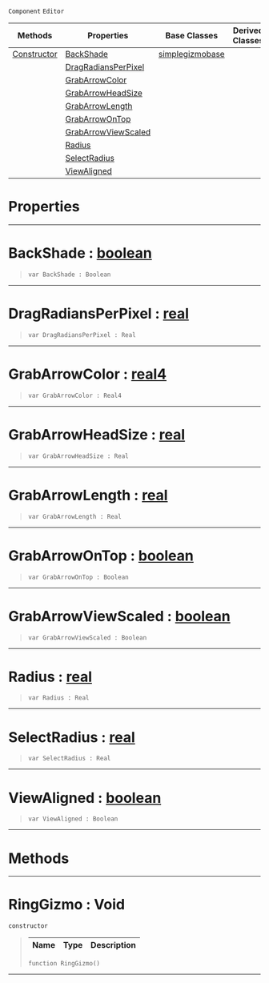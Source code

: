  `Component` `Editor`



|Methods|Properties|Base Classes|Derived Classes|
|---|---|---|---|
|[ Constructor](https://github.com/zeroengineteam/ZeroDocs/code_reference/class_reference/ringgizmo.markdown#ringgizmo-void)|[ BackShade](https://github.com/zeroengineteam/ZeroDocs/code_reference/class_reference/ringgizmo.markdown#backshade-zero-engine-do)|[simplegizmobase](https://github.com/zeroengineteam/ZeroDocs/code_reference/class_reference/simplegizmobase.markdown)| |
| |[ DragRadiansPerPixel](https://github.com/zeroengineteam/ZeroDocs/code_reference/class_reference/ringgizmo.markdown#dragradiansperpixel-zero)| | |
| |[ GrabArrowColor](https://github.com/zeroengineteam/ZeroDocs/code_reference/class_reference/ringgizmo.markdown#grabarrowcolor-zero-engi)| | |
| |[ GrabArrowHeadSize](https://github.com/zeroengineteam/ZeroDocs/code_reference/class_reference/ringgizmo.markdown#grabarrowheadsize-zero-e)| | |
| |[ GrabArrowLength](https://github.com/zeroengineteam/ZeroDocs/code_reference/class_reference/ringgizmo.markdown#grabarrowlength-zero-eng)| | |
| |[ GrabArrowOnTop](https://github.com/zeroengineteam/ZeroDocs/code_reference/class_reference/ringgizmo.markdown#grabarrowontop-zero-engi)| | |
| |[ GrabArrowViewScaled](https://github.com/zeroengineteam/ZeroDocs/code_reference/class_reference/ringgizmo.markdown#grabarrowviewscaled-zero)| | |
| |[ Radius](https://github.com/zeroengineteam/ZeroDocs/code_reference/class_reference/ringgizmo.markdown#radius-zero-engine-docum)| | |
| |[ SelectRadius](https://github.com/zeroengineteam/ZeroDocs/code_reference/class_reference/ringgizmo.markdown#selectradius-zero-engine)| | |
| |[ ViewAligned](https://github.com/zeroengineteam/ZeroDocs/code_reference/class_reference/ringgizmo.markdown#viewaligned-zero-engine)| | |


 #  Properties


---  
 #  BackShade : [boolean](https://github.com/zeroengineteam/ZeroDocs/code_reference/zilch_base_types/boolean.markdown)

> 
> ``` lang=cpp, name=Zilch
> var BackShade : Boolean


---  
 #  DragRadiansPerPixel : [real](https://github.com/zeroengineteam/ZeroDocs/code_reference/zilch_base_types/real.markdown)

> 
> ``` lang=cpp, name=Zilch
> var DragRadiansPerPixel : Real


---  
 #  GrabArrowColor : [real4](https://github.com/zeroengineteam/ZeroDocs/code_reference/zilch_base_types/real4.markdown)

> 
> ``` lang=cpp, name=Zilch
> var GrabArrowColor : Real4


---  
 #  GrabArrowHeadSize : [real](https://github.com/zeroengineteam/ZeroDocs/code_reference/zilch_base_types/real.markdown)

> 
> ``` lang=cpp, name=Zilch
> var GrabArrowHeadSize : Real


---  
 #  GrabArrowLength : [real](https://github.com/zeroengineteam/ZeroDocs/code_reference/zilch_base_types/real.markdown)

> 
> ``` lang=cpp, name=Zilch
> var GrabArrowLength : Real


---  
 #  GrabArrowOnTop : [boolean](https://github.com/zeroengineteam/ZeroDocs/code_reference/zilch_base_types/boolean.markdown)

> 
> ``` lang=cpp, name=Zilch
> var GrabArrowOnTop : Boolean


---  
 #  GrabArrowViewScaled : [boolean](https://github.com/zeroengineteam/ZeroDocs/code_reference/zilch_base_types/boolean.markdown)

> 
> ``` lang=cpp, name=Zilch
> var GrabArrowViewScaled : Boolean


---  
 #  Radius : [real](https://github.com/zeroengineteam/ZeroDocs/code_reference/zilch_base_types/real.markdown)

> 
> ``` lang=cpp, name=Zilch
> var Radius : Real


---  
 #  SelectRadius : [real](https://github.com/zeroengineteam/ZeroDocs/code_reference/zilch_base_types/real.markdown)

> 
> ``` lang=cpp, name=Zilch
> var SelectRadius : Real


---  
 #  ViewAligned : [boolean](https://github.com/zeroengineteam/ZeroDocs/code_reference/zilch_base_types/boolean.markdown)

> 
> ``` lang=cpp, name=Zilch
> var ViewAligned : Boolean


---  
 #  Methods


---  
 #  RingGizmo : Void

 `constructor`

> 
> |Name|Type|Description|
> |---|---|---|
> ``` lang=cpp, name=Zilch
> function RingGizmo()
> ``` 


---  
 

 